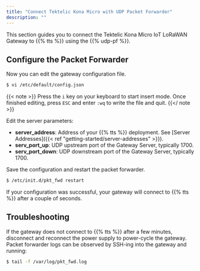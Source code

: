 ```yaml
---
title: "Connect Tektelic Kona Micro with UDP Packet Forwarder"
description: ""
---
```


This section guides you to connect the Tektelic Kona Micro IoT LoRaWAN Gateway to {{% tts %}} using the {{% udp-pf %}}.

<!--more-->

## Configure the Packet Forwarder

Now you can edit the gateway configuration file.

```bash
$ vi /etc/default/config.json
```

{{< note >}} Press the `i` key on your keyboard to start insert mode. Once finished editing, press `ESC` and enter `:wq` to write the file and quit. {{</ note >}}

Edit the server parameters:

- **server_address**: Address of your {{% tts %}} deployment. See [Server Addresses]({{< ref "getting-started/server-addresses" >}}).
- **serv_port_up**: UDP upstream port of the Gateway Server, typically 1700.
- **serv_port_down**: UDP downstream port of the Gateway Server, typically 1700.

Save the configuration and restart the packet forwarder.

```bash
$ /etc/init.d/pkt_fwd restart
```

If your configuration was successful, your gateway will connect to {{% tts %}} after a couple of seconds.

## Troubleshooting

If the gateway does not connect to {{% tts %}} after a few minutes, disconnect and reconnect the power supply to power-cycle the gateway. Packet forwarder logs can be observed by SSH-ing into the gateway and running:

```bash
$ tail -f /var/log/pkt_fwd.log
```
